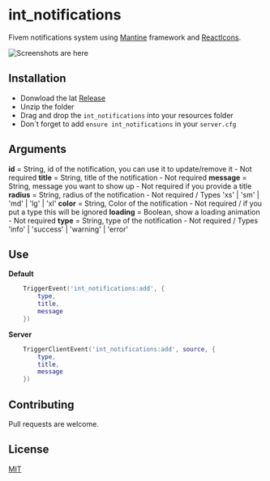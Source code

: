 # int_notifications

Fivem notifications system using [Mantine](https://mantine.dev/) framework and [ReactIcons](https://react-icons.github.io/react-icons/).

![Screenshots are here](https://i.imgur.com/WIDXDWt.png)

## Installation

- Donwload the lat [Release](https://github.com/GPeaky/int-notifications/releases/tag/1.0.0)
- Unzip the folder
- Drag and drop the `int_notifications` into your resources folder
- Don´t forget to add `ensure int_notifications` in your `server.cfg`

## Arguments

**id** = String, id of the notification, you can use it to update/remove it - Not required
**title** = String, title of the notification - Not required
**message** = String, message you want to show up - Not required if you provide a title
**radius** = String, radius of the notification - Not required / Types  'xs' | 'sm' | 'md' | 'lg' | 'xl'
**color** = String, Color of the notification - Not required / if you put a type this will be ignored
**loading** = Boolean, show a loading animation - Not required
**type** = String, type of the notification - Not required / Types  'info' | 'success' | 'warning' | 'error'

## Use

**Default**
```lua
    TriggerEvent('int_notifications:add', {
        type,
        title,
        message
    })
```

**Server**
```lua
    TriggerClientEvent('int_notifications:add', source, {
        type,
        title,
        message
    })
```

## Contributing
Pull requests are welcome.

## License
[MIT](https://choosealicense.com/licenses/mit/)